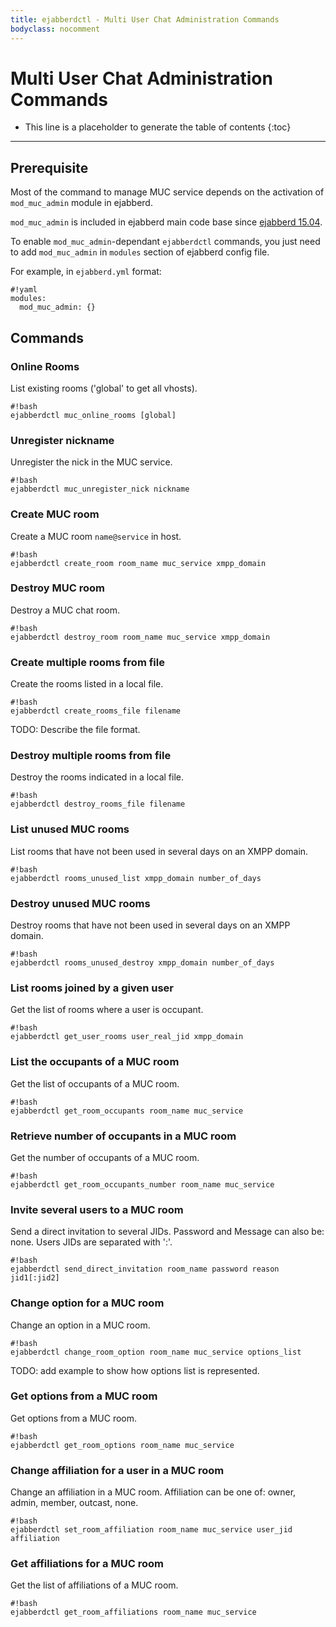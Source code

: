 ```yaml
---
title: ejabberdctl - Multi User Chat Administration Commands
bodyclass: nocomment
---
```


# Multi User Chat Administration Commands

* This line is a placeholder to generate the table of contents
{:toc}
---

## Prerequisite

Most of the command to manage MUC service depends on the activation of
`mod_muc_admin` module in ejabberd.

`mod_muc_admin` is included in ejabberd main code base since
[ejabberd 15.04][1].

To enable `mod_muc_admin`-dependant `ejabberdctl` commands, you just
need to add `mod_muc_admin` in `modules` section of ejabberd config
file.

For example, in `ejabberd.yml` format: 

    #!yaml
    modules:
      mod_muc_admin: {}

## Commands

### Online Rooms

List existing rooms ('global' to get all vhosts).

    #!bash
    ejabberdctl muc_online_rooms [global]

### Unregister nickname

Unregister the nick in the MUC service.

    #!bash
    ejabberdctl muc_unregister_nick nickname

### Create MUC room

Create a MUC room `name@service` in host.

    #!bash
    ejabberdctl create_room room_name muc_service xmpp_domain

### Destroy MUC room

Destroy a MUC chat room.

    #!bash
    ejabberdctl destroy_room room_name muc_service xmpp_domain

### Create multiple rooms from file

Create the rooms listed in a local file.

    #!bash
    ejabberdctl create_rooms_file filename

TODO: Describe the file format.

### Destroy multiple rooms from file

Destroy the rooms indicated in a local file.

    #!bash
    ejabberdctl destroy_rooms_file filename

### List unused MUC rooms

List rooms that have not been used in several days on an XMPP domain.

    #!bash
    ejabberdctl rooms_unused_list xmpp_domain number_of_days

### Destroy unused MUC rooms

Destroy rooms that have not been used in several days on an XMPP domain.

    #!bash
    ejabberdctl rooms_unused_destroy xmpp_domain number_of_days

### List rooms joined by a given user

Get the list of rooms where a user is occupant.

    #!bash
    ejabberdctl get_user_rooms user_real_jid xmpp_domain

### List the occupants of a MUC room

Get the list of occupants of a MUC room.

    #!bash
    ejabberdctl get_room_occupants room_name muc_service

### Retrieve number of occupants in a MUC room

Get the number of occupants of a MUC room.

    #!bash
    ejabberdctl get_room_occupants_number room_name muc_service

### Invite several users to a MUC room

Send a direct invitation to several JIDs. Password and Message can
also be: none. Users JIDs are separated with ':'.

    #!bash
    ejabberdctl send_direct_invitation room_name password reason jid1[:jid2]

### Change option for a MUC room

Change an option in a MUC room.

    #!bash
    ejabberdctl change_room_option room_name muc_service options_list

TODO: add example to show how options list is represented.

### Get options from a MUC room

Get options from a MUC room.

    #!bash
    ejabberdctl get_room_options room_name muc_service

### Change affiliation for a user in a MUC room

Change an affiliation in a MUC room. Affiliation can be one of: owner,
admin, member, outcast, none.

    #!bash
    ejabberdctl set_room_affiliation room_name muc_service user_jid affiliation

### Get affiliations for a MUC room

Get the list of affiliations of a MUC room.

    #!bash
    ejabberdctl get_room_affiliations room_name muc_service


[1]:	https://blog.process-one.net/ejabberd-15-04/

